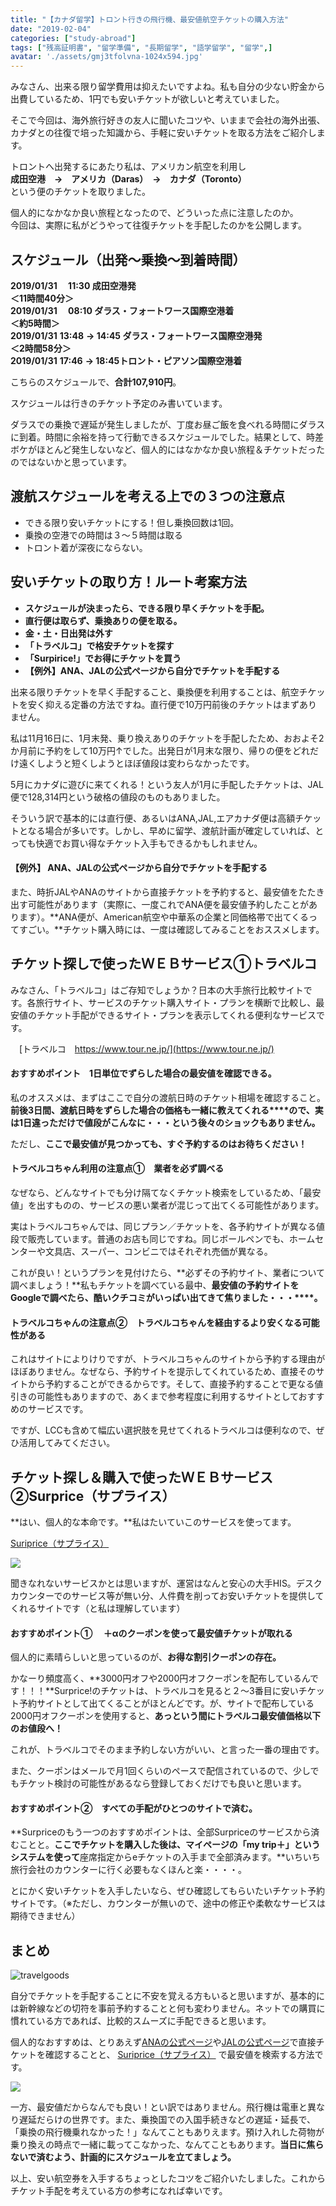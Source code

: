 ```yaml
---
title: "【カナダ留学】トロント行きの飛行機、最安値航空チケットの購入方法"
date: "2019-02-04"
categories: ["study-abroad"]
tags: ["残高証明書", "留学準備", "長期留学", "語学留学", "留学",]
avatar: './assets/gmj3tfolvna-1024x594.jpg'
---
```


みなさん、出来る限り留学費用は抑えたいですよね。私も自分の少ない貯金から出費しているため、1円でも安いチケットが欲しいと考えていました。

そこで今回は、海外旅行好きの友人に聞いたコツや、いままで会社の海外出張、カナダとの往復で培った知識から、手軽に安いチケットを取る方法をご紹介します。

トロントへ出発するにあたり私は、アメリカン航空を利用し  
 **成田空港　→　アメリカ（Daras）　→　カナダ（Toronto）**  
という便のチケットを取りました。

個人的になかなか良い旅程となったので、どういった点に注意したのか。  
今回は、実際に私がどうやって往復チケットを手配したのかを公開します。

## **スケジュール（出発～乗換～到着時間）**

**2019/01/31　 11:30 成田空港発  
＜11時間40分＞  
2019/01/31　 08:10 ダラス・フォートワース国際空港着  
＜約5時間＞  
2019/01/31** **13:48** **→ 14:45 ダラス・フォートワース国際空港発  
＜2時間58分＞  
2019/01/31** **17:46** **→ 18:45トロント・ピアソン国際空港着**

こちらのスケジュールで、**合計107,910円**。

スケジュールは行きのチケット予定のみ書いています。

ダラスでの乗換で遅延が発生しましたが、丁度お昼ご飯を食べれる時間にダラスに到着。時間に余裕を持って行動できるスケジュールでした。結果として、時差ボケがほとんど発生しないなど、個人的にはなかなか良い旅程＆チケットだったのではないかと思っています。

## 渡航スケジュールを考える上での３つの注意点

- できる限り安いチケットにする！但し乗換回数は1回。
- 乗換の空港での時間は３～５時間は取る
- トロント着が深夜にならない。

## 安いチケットの取り方！ルート考案方法

- **スケジュールが決まったら、できる限り早くチケットを手配。**
- **直行便は取らず、乗換ありの便を取る。**
- **金・土・日出発は外す**
- **「トラベルコ」で格安チケットを探す**
- **「Surpirice!」でお得にチケットを買う**
- **【例外】ANA、JALの公式ページから自分でチケットを手配する**

出来る限りチケットを早く手配すること、乗換便を利用することは、航空チケットを安く抑える定番の方法ですね。直行便で10万円前後のチケットはまずありません。

私は11月16日に、1月末発、乗り換えありのチケットを手配したため、おおよそ2か月前に予約をして10万円↑でした。出発日が1月末な限り、帰りの便をどれだけ遠くしようと短くしようとほぼ値段は変わらなかったです。

5月にカナダに遊びに来てくれる！という友人が1月に手配したチケットは、JAL便で128,314円という破格の値段のものもありました。

そういう訳で基本的には直行便、あるいはANA,JAL,エアカナダ便は高額チケットとなる場合が多いです。しかし、早めに留学、渡航計画が確定していれば、とっても快適でお買い得なチケット入手もできるかもしれません。

#### 【例外】 **ANA、JALの公式ページから自分でチケットを手配する**

また、時折JALやANAのサイトから直接チケットを予約すると、最安値をたたき出す可能性があります（実際に、一度これでANA便を最安値予約したことがあります）。**ANA便が、American航空や中華系の企業と同価格帯で出てくるってすごい。**チケット購入時には、一度は確認してみることをおススメします。

## チケット探しで使ったＷＥＢサービス①トラベルコ

みなさん、「トラベルコ」はご存知でしょうか？日本の大手旅行比較サイトです。各旅行サイト、サービスのチケット購入サイト・プランを横断で比較し、最安値のチケット手配ができるサイト・プランを表示してくれる便利なサービスです。

　[トラベルコ　https://www.tour.ne.jp/](https://www.tour.ne.jp/)

#### おすすめポイント　1日単位でずらした場合の最安値を確認できる。

私のオススメは、まずはここで自分の渡航日時のチケット相場を確認すること。**前後3日間、渡航日時をずらした場合の価格も一緒に教えてくれる****ので、実は1日違っただけで値段がこんなに・・・という後々のショックもありません。**

ただし、**ここで最安値が見つかっても、すぐ予約するのはお待ちください！**

#### トラベルコちゃん利用の注意点①　業者を必ず調べる

なぜなら、どんなサイトでも分け隔てなくチケット検索をしているため、「最安値」を出すものの、サービスの悪い業者が混じって出てくる可能性があります。

実はトラベルコちゃんでは、同じプラン／チケットを、各予約サイトが異なる値段で販売しています。普通のお店も同じですね。同じボールペンでも、ホームセンターや文具店、スーパー、コンビニではそれぞれ売価が異なる。

これが良い！というプランを見付けたら、**必ずその予約サイト、業者について調べましょう！**私もチケットを調べている最中、**最安値の予約サイトをGoogleで調べたら、酷いクチコミがいっぱい出てきて焦りました・・・****。**

#### トラベルコちゃんの注意点②　トラベルコちゃんを経由するより安くなる可能性がある

これはサイトによりけりですが、トラベルコちゃんのサイトから予約する理由がほぼありません。なぜなら、予約サイトを提示してくれているため、直接そのサイトから予約することができるからです。そして、直接予約することで更なる値引きの可能性もありますので、あくまで参考程度に利用するサイトとしておすすめのサービスです。

ですが、LCCも含めて幅広い選択肢を見せてくれるトラベルコは便利なので、ぜひ活用してみてください。

## チケット探し＆購入で使ったＷＥＢサービス②Surprice（サプライス）

**はい、個人的な本命です。**私はたいていこのサービスを使ってます。

[Suriprice（サプライス）](//ck.jp.ap.valuecommerce.com/servlet/referral?sid=3475678&pid=885997361)

[![](//ad.jp.ap.valuecommerce.com/servlet/gifbanner?sid=3475678&pid=885997387)](//ck.jp.ap.valuecommerce.com/servlet/referral?sid=3475678&pid=885997387)

聞きなれないサービスかとは思いますが、運営はなんと安心の大手HIS。デスクカウンターでのサービス等が無い分、人件費を削ってお安いチケットを提供してくれるサイトです（と私は理解しています）

#### おすすめポイント① 　＋αのクーポンを使って最安値チケットが取れる

個人的に素晴らしいと思っているのが、**お得な割引クーポンの存在。**

かなーり頻度高く、**3000円オフや2000円オフクーポンを配布しているんです！！！**Surprice!のチケットは、トラベルコを見ると２～3番目に安いチケット予約サイトとして出てくることがほとんどです。が、サイトで配布している2000円オフクーポンを使用すると、**あっという間にトラベルコ最安値価格以下のお値段へ！**

これが、トラベルコでそのまま予約しない方がいい、と言った一番の理由です。

また、クーポンはメールで月1回くらいのペースで配信されているので、少しでもチケット検討の可能性があるなら登録しておくだけでも良いと思います。

#### おすすめポイント②　すべての手配がひとつのサイトで済む。

**Surpriceのもう一つのおすすめポイントは、全部Surpriceのサービスから済むことと。**ここでチケットを購入した後は、マイページの「my trip＋」というシステムを使って**座席指定からeチケットの入手まで全部済みます。**いちいち旅行会社のカウンターに行く必要もなくほんと楽・・・・。

とにかく安いチケットを入手したいなら、ぜひ確認してもらいたいチケット予約サイトです。（※ただし、カウンターが無いので、途中の修正や柔軟なサービスは期待できません）

## まとめ

![travelgoods](assets/qyaka7w5umy-1024x809.jpg)

自分でチケットを手配することに不安を覚える方もいると思いますが、基本的には新幹線などの切符を事前予約することと何も変わりません。ネットでの購買に慣れている方であれば、比較的スムーズに手配できると思います。

個人的なおすすめは、とりあえず[ANAの公式ページ](https://www.ana.co.jp/ja/jp/international/)や[JALの公式ページ](https://click.linksynergy.com/fs-bin/click?id=ZdtLoQb7B2w&offerid=426941.26&type=3&subid=0)で直接チケットを確認することと、 [Suriprice（サプライス）](https://ck.jp.ap.valuecommerce.com/servlet/referral?sid=3475678&pid=885997361) で最安値を検索する方法です。

[![](//ad.jp.ap.valuecommerce.com/servlet/gifbanner?sid=3475678&pid=885997411)](//ck.jp.ap.valuecommerce.com/servlet/referral?sid=3475678&pid=885997411)

一方、最安値だからなんでも良い！とい訳ではありません。飛行機は電車と異なり遅延だらけの世界です。また、乗換国での入国手続きなどの遅延・延長で、「乗換の飛行機乗れなかった！」なんてこともありえます。預け入れした荷物が乗り換えの時点で一緒に載ってこなかった、なんてこともあります。**当日に焦らないで済むよう、計画的にスケジュールを立てましょう。**

以上、安い航空券を入手するちょっとしたコツをご紹介いたしました。これからチケット手配を考えている方の参考になれば幸いです。
